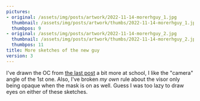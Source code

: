 ```yaml
---
pictures:
- original: /assets/img/posts/artwork/2022-11-14-morerhguy_1.jpg
  thumbnail: /assets/img/posts/artwork/thumbs/2022-11-14-morerhguy_1.jpg
  thumbpos: 9
- original: /assets/img/posts/artwork/2022-11-14-morerhguy_2.jpg
  thumbnail: /assets/img/posts/artwork/thumbs/2022-11-14-morerhguy_2.jpg
  thumbpos: 11
title: More sketches of the new guy
version: 3
---
```

I've drawn the OC from [the last post](/artwork/2022-11-14-ahhroguehackguy) a bit more at school, I like the "camera" angle of the 1st one.
Also, I've broken *my own* rule about the visor only being opaque when the mask is on as well.
Guess I was too lazy to draw eyes on either of these sketches.

